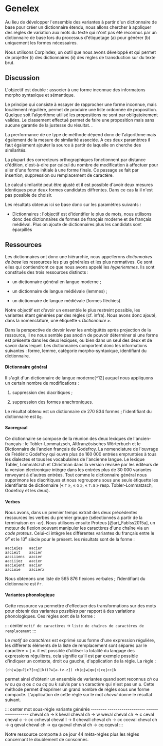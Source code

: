 # Genelex
Au
lieu de développer l'ensemble des variantes à partir d'un dictionnaire
de base pour créer un dictionnaire étendu, nous allons chercher à
appliquer des règles de variation aux mots du texte qui n'ont pas été
reconnus par un dictionnaire de base lors du processus d'étiquetage (a)
pour générer (b) uniquement les formes nécessaires.

Nous utilisons Corpindex, un outil que nous avons développé et qui
permet de projetter (i) des dictionnaires (ii) des règles de
transduction sur du texte brut.

## Discussion

L'objectif est double : associer à une forme inconnue des informatons
morpho syntaxique et sémantique.

Le principe qui consiste à essayer de rapprocher une forme inconnue,
mais localement régulière, permet de produire une liste ordonnée de
proposition. Quelque soit l'algorithme utilisé les propositions ne sont
par obligatoirement valides. Le classement effectué permet de faire une
proposition mais sans aucune garantie de la justesse du résultat. .

La prerformance de ce type de méthode dépend donc de l'algorithme mais
également de la mesure de similarité associée. A ces deux paramètres il
faut également ajouter la source à partir de laquelle on cherche des
similarités.

La plupart des correcteurs orthographiques fonctionnent par distance
d'édition, c'est-à-dire par calcul du nombre de modification à affectuer
pour aller d'une forme initiale à une forme finale. Ce passage se fait
par insertion, suppression ou remplacement de caractère.

Le calcul similarité peut être ajusté et il est possible d'avoir deux
mesures identiques pour deux formes candidates diffrentes. Dans ce cas
là il n'est pas possible de choisir.

Les résultats obtenus ici se base donc sur les paramètres suivants :

-   Dictionnaires : l'objectif est d'identifier le plus de mots, nous
    utilisons donc des dictionnaires de formes de français moderne et de
    français médiéval. Plus on ajoute de dictionnaires plus les
    candidats sont éparpillés

## Ressources

Les dictionnaires ont donc une hiérarchie, nous appellerons
*dictionnaires de base* les ressources les plus générales et les plus
normatives. Ce sont elles qui contiendront ce que nous avons appelé les
*hyperlemmes*. Ils sont constitués des trois ressources distincts :

-   un dictionnaire général en langue moderne ;

-   un dictionnaire de langue médiévale (lemmes) ;

-   un dictionnaire de langue médiévale (formes fléchies).

Notre objectif est d'avoir un ensemble le plus restreint possible, les
variantes étant générées par des règles (cf. infra). Nous avons donc
ajouté, dans la nomenclature, une étiquette « *Dictionnaire* ».

Dans la perspective de devoir lever les ambiguïtés après projection de
la ressource, il ne nous semble pas anodin de pouvoir déterminer si une
forme est présente dans les deux lexiques, ou bien dans un seul des deux
et de savoir dans lequel. Les dictionnaires comportent donc les
informations suivantes : forme, lemme, catégorie morpho-syntaxique,
identifiant du dictionnaire.

#### Dictionnaire général

Il s'agit d'un dictionnaire de langue moderne[^12] auquel nous
appliquons un certain nombre de modifications :

1.  suppression des diacritiques ;

2.  suppression des formes anachroniques.

Le résultat obtenu est un dictionnaire de $270~834$ formes ;
l'identifiant du dictionnaire est `Dg`.

#### Sacregraal

Ce dictionnaire se compose de la réunion des deux lexiques de
l'ancien-français : le Tobler-Lommatzsch, Altfranzösisches Wörterbuch et
le Dictionnaire de l'ancien français de Godefroy. La nomenclature de
l'ouvrage de Frédéric Godefroy qui ouvre plus de $160~000$ entrées
empruntées à tous les dialectes et tous les vocabulaires de l'ancienne
langue. Le lexique Tobler, Lommatszch et Christman dans la version
révisée par les éditeurs de la version électronique intègre dans les
entrées plus de $30~000$ variantes renvoyant à d'autres entrées. Tout
comme le dictionnaire général nous supprimons les diacritiques et nous
regroupons sous une seule étiquette les identifiants de dictionnaire
(« `T` », « `G` », « `T:G` » resp. Tobler-Lommatzsch, Godefroy et les
deux).

#### Verbes

Nous avons, dans un premier temps extrait des deux précédentes
ressources les verbes du premier groupe (sélectionnés à partir de la
terminaison en *-er*). Nous utilisons ensuite
Proteus [@art_FabIss2015a], un moteur de flexion pouvant manipuler les
caractères d'une chaîne via un *code proteus*. Celui-ci intègre les
différentes variantes du français entre le 9$^e$ et le 13$^e$ siècle
pour le présent. les résultats sont de la forme :

    aacieies   aacier
    aacieit    aacier
    aaciiiens  aacier
    aaciiiez   aacier
    aacieient  aacier
    aacioie    aacierx

Nous obtenons une liste de $565~876$ flexions verbales ; l'identifiant
du dictionnaire est `Pr`.

#### Variantes phonologique

Cette ressource va permettre d'effectuer des transformations sur des
mots pour obtenir des variantes *possibles* par rapport à des variations
phonologiques. Ces règles sont de la forme :

::: center
`motif de caractères` $\rightarrow$
`liste de chaînes de caractères de remplacement`
:::

Le *motif de caractères* est exprimé sous forme d'une expression
régulière, les différents éléments de la liste de remplacement sont
séparés par le caractère « `|` ». il est possible d'utiliser la totalité
du langage des expressions régulières, cela signifie qu'il est par
exemple possible d'indiquer un contexte, droit ou gauche, d'application
de la règle. La règle :

    (ch|w|qu?|c?[cq]|k)(?=[a-tv-z]) ch|q|w|qu|c|cq|cc|k

permet ainsi d'obtenir un ensemble de variantes quand sont reconnus *ch*
ou *w* ou *qu* *q* ou *c* ou *cq* ou *k* suivis par un caractère qui
n'est pas un *u*. Cette méthode permet d'exprimer un grand nombre de
règles sous une forme compacte. L'application de cette règle sur le mot
*cheval* donne le résultat suivant.

::: center
      mot      sous-règle          variante générée
      -------- ------------------- ------------------
      cheval   ch -> k    keval
      cheval   ch -> w    weval
      cheval   ch -> c    ceval
      cheval   c -> cc    ccheval
      cheval   l -> ll    chevall
      cheval   ch -> cc   cceval
      cheval   ch -> q    qeval
      cheval   ch -> qu   queval
      cheval   ch -> cq   cqeval
:::

Notre ressource comporte à ce jour $44$ méta-règles plus les règles
concernant le doublement de consonnes.
